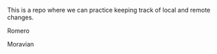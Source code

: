 This is a repo where we can practice keeping track of local and remote 
changes.

Romero


Moravian

